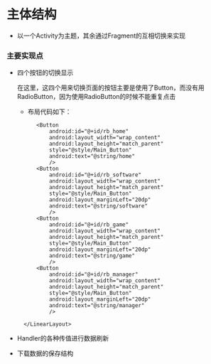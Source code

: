 
# 主体结构
- 以一个Activity为主题，其余通过Fragment的互相切换来实现

### 主要实现点

- 四个按钮的切换显示

  在这里，这四个用来切换页面的按钮主要是使用了Button，而没有用RadioButton，因为使用RadioButton的时候不能重复点击
  - 布局代码如下：
  
  <LinearLayout
            android:layout_width="0dp"
            android:layout_height="match_parent"
            android:layout_weight="2"
            android:gravity="center"
            android:layout_gravity="center">

            <Button
                android:id="@+id/rb_home"
                android:layout_width="wrap_content"
                android:layout_height="match_parent"
                style="@style/Main_Button"
                android:text="@string/home"
                />
            <Button
                android:id="@+id/rb_software"
                android:layout_width="wrap_content"
                android:layout_height="match_parent"
                style="@style/Main_Button"
                android:layout_marginLeft="20dp"
                android:text="@string/software"
                />
            <Button
                android:id="@+id/rb_game"
                android:layout_width="wrap_content"
                android:layout_height="match_parent"
                style="@style/Main_Button"
                android:layout_marginLeft="20dp"
                android:text="@string/game"
                />
            <Button
                android:id="@+id/rb_manager"
                android:layout_width="wrap_content"
                android:layout_height="match_parent"
                style="@style/Main_Button"
                android:layout_marginLeft="20dp"
                android:text="@string/manager"
                />

        </LinearLayout>
- Handler的各种传值进行数据刷新

- 下载数据的保存结构
